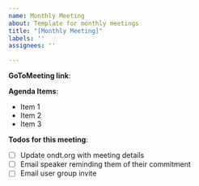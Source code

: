 ```yaml
---
name: Monthly Meeting
about: Template for monthly meetings
title: "[Monthly Meeting]"
labels: ''
assignees: ''

---
```


**GoToMeeting link**: 

**Agenda Items**:
 - Item 1
 - Item 2
 - Item 3

**Todos for this meeting**:
 - [ ] Update ondt.org with meeting details
 - [ ] Email speaker reminding them of their commitment
 - [ ] Email user group invite
